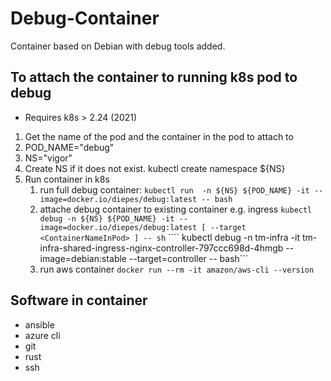 # Debug-Container

Container based on Debian with debug tools added.

## To attach the container to running k8s pod to debug

* Requires k8s > 2.24 (2021)

 1. Get the name of the pod and the container in the pod to attach to
 2. POD_NAME="debug"
 3. NS="vigor"
 4. Create NS if it does not exist. kubectl create namespace ${NS}
 5. Run container in k8s
    1. run full debug container:
     ```kubectl run  -n ${NS} ${POD_NAME} -it --image=docker.io/diepes/debug:latest -- bash```
    1. attache debug container to existing container e.g. ingress
    ```kubectl debug -n ${NS} ${POD_NAME} -it --image=docker.io/diepes/debug:latest [ --target <ContainerNameInPod> ] -- sh```
    ```` kubectl debug -n tm-infra -it tm-infra-shared-ingress-nginx-controller-797ccc698d-4hmgb --image=debian:stable --target=controller -- bash```
    1. run aws container
    ```docker run --rm -it amazon/aws-cli --version```

## Software in container

* ansible
* azure cli
* git
* rust
* ssh
